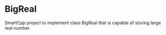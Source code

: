 # BigReal
SmartCpp project to implement class BigReal that is capable of storing large real number.
